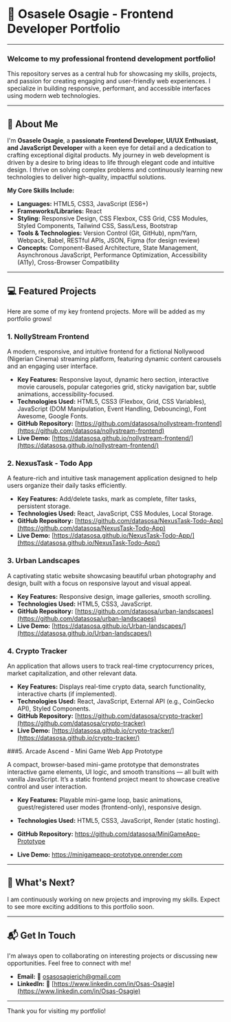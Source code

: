 # 🚀 Osasele Osagie - Frontend Developer Portfolio

---

### Welcome to my professional frontend development portfolio!

This repository serves as a central hub for showcasing my skills, projects, and passion for creating engaging and user-friendly web experiences. I specialize in building responsive, performant, and accessible interfaces using modern web technologies.

---

## 🌟 About Me

I'm **Osasele Osagie**, a **passionate Frontend Developer, UI/UX Enthusiast, and JavaScript Developer** with a keen eye for detail and a dedication to crafting exceptional digital products. My journey in web development is driven by a desire to bring ideas to life through elegant code and intuitive design. I thrive on solving complex problems and continuously learning new technologies to deliver high-quality, impactful solutions.

**My Core Skills Include:**

* **Languages:** HTML5, CSS3, JavaScript (ES6+)
* **Frameworks/Libraries:** React
* **Styling:** Responsive Design, CSS Flexbox, CSS Grid, CSS Modules, Styled Components, Tailwind CSS, Sass/Less, Bootstrap
* **Tools & Technologies:** Version Control (Git, GitHub), npm/Yarn, Webpack, Babel, RESTful APIs, JSON, Figma (for design review)
* **Concepts:** Component-Based Architecture, State Management, Asynchronous JavaScript, Performance Optimization, Accessibility (A11y), Cross-Browser Compatibility

---

## 💻 Featured Projects

Here are some of my key frontend projects. More will be added as my portfolio grows!

### 1. NollyStream Frontend

A modern, responsive, and intuitive frontend for a fictional Nollywood (Nigerian Cinema) streaming platform, featuring dynamic content carousels and an engaging user interface.

* **Key Features:** Responsive layout, dynamic hero section, interactive movie carousels, popular categories grid, sticky navigation bar, subtle animations, accessibility-focused.
* **Technologies Used:** HTML5, CSS3 (Flexbox, Grid, CSS Variables), JavaScript (DOM Manipulation, Event Handling, Debouncing), Font Awesome, Google Fonts.
* **GitHub Repository:** [https://github.com/datasosa/nollystream-frontend](https://github.com/datasosa/nollystream-frontend)
* **Live Demo:** [https://datasosa.github.io/nollystream-frontend/](https://datasosa.github.io/nollystream-frontend/)

### 2. NexusTask - Todo App

A feature-rich and intuitive task management application designed to help users organize their daily tasks efficiently.

* **Key Features:** Add/delete tasks, mark as complete, filter tasks, persistent storage.
* **Technologies Used:** React, JavaScript, CSS Modules, Local Storage.
* **GitHub Repository:** [https://github.com/datasosa/NexusTask-Todo-App](https://github.com/datasosa/NexusTask-Todo-App)
* **Live Demo:** [https://datasosa.github.io/NexusTask-Todo-App/](https://datasosa.github.io/NexusTask-Todo-App/)

### 3. Urban Landscapes

A captivating static website showcasing beautiful urban photography and design, built with a focus on responsive layout and visual appeal.

* **Key Features:** Responsive design, image galleries, smooth scrolling.
* **Technologies Used:** HTML5, CSS3, JavaScript.
* **GitHub Repository:** [https://github.com/datasosa/urban-landscapes](https://github.com/datasosa/urban-landscapes)
* **Live Demo:** [https://datasosa.github.io/Urban-landscapes/](https://datasosa.github.io/Urban-landscapes/)

### 4. Crypto Tracker

An application that allows users to track real-time cryptocurrency prices, market capitalization, and other relevant data.

* **Key Features:** Displays real-time crypto data, search functionality, interactive charts (if implemented).
* **Technologies Used:** React, JavaScript, External API (e.g., CoinGecko API), Styled Components.
* **GitHub Repository:** [https://github.com/datasosa/crypto-tracker](https://github.com/datasosa/crypto-tracker)
* **Live Demo:** [https://datasosa.github.io/crypto-tracker/](https://datasosa.github.io/crypto-tracker/)

###5. Arcade Ascend - Mini Game Web App Prototype

A compact, browser-based mini-game prototype that demonstrates interactive game elements, UI logic, and smooth transitions — all built with vanilla JavaScript. It’s a static frontend project meant to showcase creative control and user interaction.

* **Key Features:** Playable mini-game loop, basic animations, guest/registered user modes (frontend-only), responsive design.

* **Technologies Used:** HTML5, CSS3, JavaScript, Render (static hosting).

* **GitHub Repository:** https://github.com/datasosa/MiniGameApp-Prototype

* **Live Demo:** https://minigameapp-prototype.onrender.com
---

## 🌱 What's Next?

I am continuously working on new projects and improving my skills. Expect to see more exciting additions to this portfolio soon.

---

## 📬 Get In Touch

I'm always open to collaborating on interesting projects or discussing new opportunities. Feel free to connect with me!

* **Email:** 📧 [osasosagierich@gmail.com](mailto:osasosagierich@gmail.com)
* **LinkedIn:** 🔗 [https://www.linkedin.com/in/Osas-Osagie](https://www.linkedin.com/in/Osas-Osagie)

---

Thank you for visiting my portfolio!
